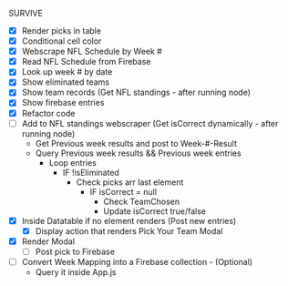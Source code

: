 SURVIVE

- [x] Render picks in table
- [x] Conditional cell color
- [x] Webscrape NFL Schedule by Week #
- [x] Read NFL Schedule from Firebase
- [x] Look up week # by date
- [x] Show eliminated teams
- [x] Show team records (Get NFL standings - after running node)
- [x] Show firebase entries
- [x] Refactor code
- [ ] Add to NFL standings webscraper (Get isCorrect dynamically - after running node)
    - Get Previous week results and post to Week-#-Result
    - Query Previous week results && Previous week entries
        - Loop entries 
            - IF !isEliminated 
                - Check picks arr last element
                    - IF isCorrect = null
                        - Check TeamChosen
                        - Update isCorrect true/false
- [x] Inside Datatable if no element renders (Post new entries)
    - [x] Display action that renders Pick Your Team Modal
- [x] Render Modal
    - [ ] Post pick to Firebase
- [ ] Convert Week Mapping into a Firebase collection - (Optional)
    - Query it inside App.js
